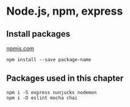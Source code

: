 # Node.js, npm, express


## Install packages

[npmjs.com](https://npmjs.com/)

```
npm install --save package-name
```


## Packages used in this chapter

```
npm i -S express nunjucks nodemon
npm i -D eslint mocha chai
```